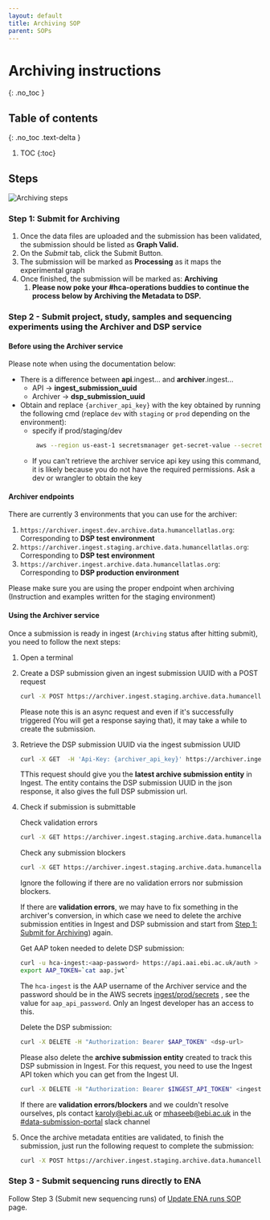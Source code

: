 ```yaml
---
layout: default
title: Archiving SOP
parent: SOPs
---
```

<script src="https://kit.fontawesome.com/fc66878563.js" crossorigin="anonymous"></script>

# Archiving instructions
{: .no_toc }

## Table of contents
{: .no_toc .text-delta }

1. TOC
{:toc}


## Steps

![Archiving steps](http://www.plantuml.com/plantuml/proxy?cache=no&src=https://raw.githubusercontent.com/ebi-ait/hca-ebi-wrangler-central/ops-485_update-archiving-sop/assets/plantuml_diagrams/archiving_sop.diag)


### Step 1: Submit for Archiving

1. Once the data files are uploaded and the submission has been validated, the submission should be listed as **Graph Valid.**
2. On the _Submit_ tab, click the Submit Button.
3. The submission will be marked as **Processing** as it maps the experimental graph
4. Once finished, the submission will be marked as: **Archiving**
    1. **Please now poke your #hca-operations buddies to continue the process below by Archiving the Metadata to DSP.**
    
### Step 2 - Submit project, study, samples and sequencing experiments using the Archiver and DSP service

#### Before using the Archiver service 

Please note when using the documentation below:

*   There is a difference between **api**.ingest… and **archiver**.ingest…
    * API -> **ingest_submission_uuid**
    * Archiver -> **dsp_submission_uuid**
*   Obtain and replace `{archiver_api_key}` with the key obtained by running the following cmd (replace `dev` with `staging` or `prod` depending on the environment):
    *   specify if prod/staging/dev
        ```bash
         aws --region us-east-1 secretsmanager get-secret-value --secret-id ingest/archiver/wrangler/secrets --query SecretString --output text | jq -jr .prod_archiver_api_key
        ``` 
    *   If you can't retrieve the archiver service api key using this command, it is likely because you do not have the required permissions. Ask a dev or wrangler to obtain the key


#### Archiver endpoints
There are currently 3 environments that you can use for the archiver:

1. `https://archiver.ingest.dev.archive.data.humancellatlas.org`: Corresponding to **DSP test environment**
1. `https://archiver.ingest.staging.archive.data.humancellatlas.org`: Corresponding to **DSP test environment**
1. `https://archiver.ingest.archive.data.humancellatlas.org`: Corresponding to **DSP production environment**

Please make sure you are using the proper endpoint when archiving (Instruction and examples written for the staging environment)

#### Using the Archiver service

Once a submission is ready in ingest (`Archiving` status after hitting submit), you need to follow the next steps:

1. Open a terminal
1. Create a DSP submission given an ingest submission UUID with a POST request
   ```bash
   curl -X POST https://archiver.ingest.staging.archive.data.humancellatlas.org/archiveSubmissions -H 'Content-Type: application/json' -H 'Api-Key: {archiver_api_key}' -d '{"submission_uuid": "{ingest_submission_uuid}", "alias_prefix": "HCA", "exclude_types": ["sequencingRun"] }'
   ```
   Please note this is an async request and even if it's successfully triggered (You will get a response saying that), it may take a while to create the submission.

1. Retrieve the DSP submission UUID via the ingest submission UUID

   ```bash
   curl -X GET  -H 'Api-Key: {archiver_api_key}' https://archiver.ingest.staging.archive.data.humancellatlas.org/latestArchiveSubmission/<ingest_submission_uuid>
   ```

   TThis request should give you the **latest archive submission entity** in Ingest. The entity contains the DSP submission UUID in the json response, it also gives the full DSP submission url.

1. Check if submission is submittable

    Check validation errors
    ```bash
    curl -X GET https://archiver.ingest.staging.archive.data.humancellatlas.org/archiveSubmissions/<dsp_submission_uuid>/validationErrors -H 'Api-Key: {archiver_api_key}' 
    ```

    Check any submission blockers
    ```bash
    curl -X GET https://archiver.ingest.staging.archive.data.humancellatlas.org/archiveSubmissions/<dsp_submission_uuid>/blockers -H 'Api-Key: {archiver_api_key}' 
    ```

    Ignore the following if there are no validation errors nor submission blockers.
    
    If there are **validation errors**, we may have to fix something in the archiver's conversion, in which case we need to delete the archive submission entities in Ingest and DSP submission and start from [Step 1: Submit for Archiving](#step-1-submit-for-archiving)) again.  
   
    Get AAP token needed to delete DSP submission:
    ```bash
    curl -u hca-ingest:<aap-password> https://api.aai.ebi.ac.uk/auth > aap.jwt
    export AAP_TOKEN=`cat aap.jwt`
    ```
    The `hca-ingest` is the AAP username of the Archiver service and the password should be in the AWS secrets [ingest/prod/secrets](https://us-east-1.console.aws.amazon.com/secretsmanager/home?region=us-east-1#!/secret?name=ingest%2Fprod%2Fsecrets) , see the value for `aap_api_password`. Only an Ingest developer has an access to this.

    Delete the DSP submission:
    ```bash
    curl -X DELETE -H "Authorization: Bearer $AAP_TOKEN" <dsp-url>
    ```

    Please also delete the **archive submission entity** created to track this DSP submission in Ingest. For this request, you need to use the Ingest API token which you can get from the Ingest UI.
    ```bash
    curl -X DELETE -H "Authorization: Bearer $INGEST_API_TOKEN" <ingest-archive-submission-self-url>
    ```

    If there are **validation errors/blockers** and we couldn't resolve ourselves, pls contact karoly@ebi.ac.uk or mhaseeb@ebi.ac.uk in the [#data-submission-portal](https://embl-ebi-ait.slack.com/archives/CNL3AH7BQ) slack channel 

1. Once the archive metadata entities are validated, to finish the submission, just run the following request to complete the submission:
    ```bash
    curl -X POST https://archiver.ingest.staging.archive.data.humancellatlas.org/archiveSubmissions/<dsp_submission_uuid>/complete -H 'Api-Key: {archiver_api_key}' 
    ```

### Step 3 - Submit sequencing runs directly to ENA

Follow Step 3 (Submit new sequencing runs) of [Update ENA runs SOP](docs/SOPs/update_ena_runs_SOP.md#3---submit-new-sequencing-runs) page.
